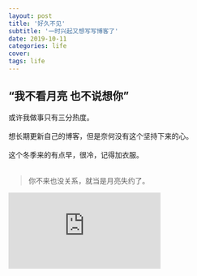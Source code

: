 ```yaml
---
layout: post
title: '好久不见'
subtitle: '一时兴起又想写写博客了'
date: 2019-10-11
categories: life
cover:
tags: life
---
```

## “我不看月亮 也不说想你”

或许我做事只有三分热度。<br><br>
想长期更新自己的博客，但是奈何没有这个坚持下来的心。<br><br>
这个冬季来的有点早，很冷，记得加衣服。<br><br>
>你不来也没关系，就当是月亮失约了。

<embed src="https://music.163.com/song/media/outer/url?id=1365914380.mp3" Volume="30">
